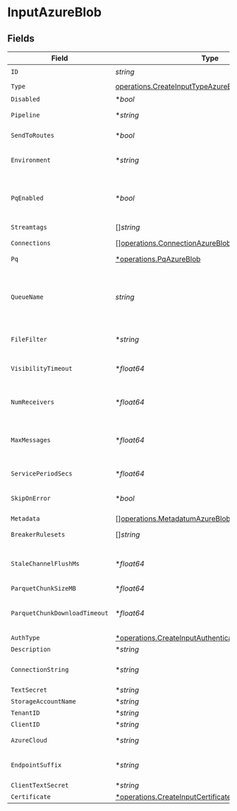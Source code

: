 # InputAzureBlob


## Fields

| Field                                                                                                                                                                                                                                                                                                | Type                                                                                                                                                                                                                                                                                                 | Required                                                                                                                                                                                                                                                                                             | Description                                                                                                                                                                                                                                                                                          |
| ---------------------------------------------------------------------------------------------------------------------------------------------------------------------------------------------------------------------------------------------------------------------------------------------------- | ---------------------------------------------------------------------------------------------------------------------------------------------------------------------------------------------------------------------------------------------------------------------------------------------------- | ---------------------------------------------------------------------------------------------------------------------------------------------------------------------------------------------------------------------------------------------------------------------------------------------------- | ---------------------------------------------------------------------------------------------------------------------------------------------------------------------------------------------------------------------------------------------------------------------------------------------------- |
| `ID`                                                                                                                                                                                                                                                                                                 | *string*                                                                                                                                                                                                                                                                                             | :heavy_check_mark:                                                                                                                                                                                                                                                                                   | Unique ID for this input                                                                                                                                                                                                                                                                             |
| `Type`                                                                                                                                                                                                                                                                                               | [operations.CreateInputTypeAzureBlob](../../models/operations/createinputtypeazureblob.md)                                                                                                                                                                                                           | :heavy_check_mark:                                                                                                                                                                                                                                                                                   | N/A                                                                                                                                                                                                                                                                                                  |
| `Disabled`                                                                                                                                                                                                                                                                                           | **bool*                                                                                                                                                                                                                                                                                              | :heavy_minus_sign:                                                                                                                                                                                                                                                                                   | N/A                                                                                                                                                                                                                                                                                                  |
| `Pipeline`                                                                                                                                                                                                                                                                                           | **string*                                                                                                                                                                                                                                                                                            | :heavy_minus_sign:                                                                                                                                                                                                                                                                                   | Pipeline to process data from this Source before sending it through the Routes                                                                                                                                                                                                                       |
| `SendToRoutes`                                                                                                                                                                                                                                                                                       | **bool*                                                                                                                                                                                                                                                                                              | :heavy_minus_sign:                                                                                                                                                                                                                                                                                   | Select whether to send data to Routes, or directly to Destinations.                                                                                                                                                                                                                                  |
| `Environment`                                                                                                                                                                                                                                                                                        | **string*                                                                                                                                                                                                                                                                                            | :heavy_minus_sign:                                                                                                                                                                                                                                                                                   | Optionally, enable this config only on a specified Git branch. If empty, will be enabled everywhere.                                                                                                                                                                                                 |
| `PqEnabled`                                                                                                                                                                                                                                                                                          | **bool*                                                                                                                                                                                                                                                                                              | :heavy_minus_sign:                                                                                                                                                                                                                                                                                   | Use a disk queue to minimize data loss when connected services block. See [Cribl Docs](https://docs.cribl.io/stream/persistent-queues) for PQ defaults (Cribl-managed Cloud Workers) and configuration options (on-prem and hybrid Workers).                                                         |
| `Streamtags`                                                                                                                                                                                                                                                                                         | []*string*                                                                                                                                                                                                                                                                                           | :heavy_minus_sign:                                                                                                                                                                                                                                                                                   | Tags for filtering and grouping in @{product}                                                                                                                                                                                                                                                        |
| `Connections`                                                                                                                                                                                                                                                                                        | [][operations.ConnectionAzureBlob](../../models/operations/connectionazureblob.md)                                                                                                                                                                                                                   | :heavy_minus_sign:                                                                                                                                                                                                                                                                                   | Direct connections to Destinations, and optionally via a Pipeline or a Pack                                                                                                                                                                                                                          |
| `Pq`                                                                                                                                                                                                                                                                                                 | [*operations.PqAzureBlob](../../models/operations/pqazureblob.md)                                                                                                                                                                                                                                    | :heavy_minus_sign:                                                                                                                                                                                                                                                                                   | N/A                                                                                                                                                                                                                                                                                                  |
| `QueueName`                                                                                                                                                                                                                                                                                          | *string*                                                                                                                                                                                                                                                                                             | :heavy_check_mark:                                                                                                                                                                                                                                                                                   | The storage account queue name blob notifications will be read from. Value must be a JavaScript expression (which can evaluate to a constant value), enclosed in quotes or backticks. Can be evaluated only at initialization time. Example referencing a Global Variable: `myQueue-${C.vars.myVar}` |
| `FileFilter`                                                                                                                                                                                                                                                                                         | **string*                                                                                                                                                                                                                                                                                            | :heavy_minus_sign:                                                                                                                                                                                                                                                                                   | Regex matching file names to download and process. Defaults to: .*                                                                                                                                                                                                                                   |
| `VisibilityTimeout`                                                                                                                                                                                                                                                                                  | **float64*                                                                                                                                                                                                                                                                                           | :heavy_minus_sign:                                                                                                                                                                                                                                                                                   | The duration (in seconds) that the received messages are hidden from subsequent retrieve requests after being retrieved by a ReceiveMessage request.                                                                                                                                                 |
| `NumReceivers`                                                                                                                                                                                                                                                                                       | **float64*                                                                                                                                                                                                                                                                                           | :heavy_minus_sign:                                                                                                                                                                                                                                                                                   | How many receiver processes to run. The higher the number, the better the throughput - at the expense of CPU overhead.                                                                                                                                                                               |
| `MaxMessages`                                                                                                                                                                                                                                                                                        | **float64*                                                                                                                                                                                                                                                                                           | :heavy_minus_sign:                                                                                                                                                                                                                                                                                   | The maximum number of messages to return in a poll request. Azure storage queues never returns more messages than this value (however, fewer messages might be returned). Valid values: 1 to 32.                                                                                                     |
| `ServicePeriodSecs`                                                                                                                                                                                                                                                                                  | **float64*                                                                                                                                                                                                                                                                                           | :heavy_minus_sign:                                                                                                                                                                                                                                                                                   | The duration (in seconds) which pollers should be validated and restarted if exited                                                                                                                                                                                                                  |
| `SkipOnError`                                                                                                                                                                                                                                                                                        | **bool*                                                                                                                                                                                                                                                                                              | :heavy_minus_sign:                                                                                                                                                                                                                                                                                   | Skip files that trigger a processing error. Disabled by default, which allows retries after processing errors.                                                                                                                                                                                       |
| `Metadata`                                                                                                                                                                                                                                                                                           | [][operations.MetadatumAzureBlob](../../models/operations/metadatumazureblob.md)                                                                                                                                                                                                                     | :heavy_minus_sign:                                                                                                                                                                                                                                                                                   | Fields to add to events from this input                                                                                                                                                                                                                                                              |
| `BreakerRulesets`                                                                                                                                                                                                                                                                                    | []*string*                                                                                                                                                                                                                                                                                           | :heavy_minus_sign:                                                                                                                                                                                                                                                                                   | A list of event-breaking rulesets that will be applied, in order, to the input data stream                                                                                                                                                                                                           |
| `StaleChannelFlushMs`                                                                                                                                                                                                                                                                                | **float64*                                                                                                                                                                                                                                                                                           | :heavy_minus_sign:                                                                                                                                                                                                                                                                                   | How long (in milliseconds) the Event Breaker will wait for new data to be sent to a specific channel before flushing the data stream out, as is, to the Pipelines                                                                                                                                    |
| `ParquetChunkSizeMB`                                                                                                                                                                                                                                                                                 | **float64*                                                                                                                                                                                                                                                                                           | :heavy_minus_sign:                                                                                                                                                                                                                                                                                   | Maximum file size for each Parquet chunk                                                                                                                                                                                                                                                             |
| `ParquetChunkDownloadTimeout`                                                                                                                                                                                                                                                                        | **float64*                                                                                                                                                                                                                                                                                           | :heavy_minus_sign:                                                                                                                                                                                                                                                                                   | The maximum time allowed for downloading a Parquet chunk. Processing will stop if a chunk cannot be downloaded within the time specified.                                                                                                                                                            |
| `AuthType`                                                                                                                                                                                                                                                                                           | [*operations.CreateInputAuthenticationMethodAzureBlob](../../models/operations/createinputauthenticationmethodazureblob.md)                                                                                                                                                                          | :heavy_minus_sign:                                                                                                                                                                                                                                                                                   | N/A                                                                                                                                                                                                                                                                                                  |
| `Description`                                                                                                                                                                                                                                                                                        | **string*                                                                                                                                                                                                                                                                                            | :heavy_minus_sign:                                                                                                                                                                                                                                                                                   | N/A                                                                                                                                                                                                                                                                                                  |
| `ConnectionString`                                                                                                                                                                                                                                                                                   | **string*                                                                                                                                                                                                                                                                                            | :heavy_minus_sign:                                                                                                                                                                                                                                                                                   | Enter your Azure Storage account connection string. If left blank, Stream will fall back to env.AZURE_STORAGE_CONNECTION_STRING.                                                                                                                                                                     |
| `TextSecret`                                                                                                                                                                                                                                                                                         | **string*                                                                                                                                                                                                                                                                                            | :heavy_minus_sign:                                                                                                                                                                                                                                                                                   | Select or create a stored text secret                                                                                                                                                                                                                                                                |
| `StorageAccountName`                                                                                                                                                                                                                                                                                 | **string*                                                                                                                                                                                                                                                                                            | :heavy_minus_sign:                                                                                                                                                                                                                                                                                   | The name of your Azure storage account                                                                                                                                                                                                                                                               |
| `TenantID`                                                                                                                                                                                                                                                                                           | **string*                                                                                                                                                                                                                                                                                            | :heavy_minus_sign:                                                                                                                                                                                                                                                                                   | The service principal's tenant ID                                                                                                                                                                                                                                                                    |
| `ClientID`                                                                                                                                                                                                                                                                                           | **string*                                                                                                                                                                                                                                                                                            | :heavy_minus_sign:                                                                                                                                                                                                                                                                                   | The service principal's client ID                                                                                                                                                                                                                                                                    |
| `AzureCloud`                                                                                                                                                                                                                                                                                         | **string*                                                                                                                                                                                                                                                                                            | :heavy_minus_sign:                                                                                                                                                                                                                                                                                   | The Azure cloud to use. Defaults to Azure Public Cloud.                                                                                                                                                                                                                                              |
| `EndpointSuffix`                                                                                                                                                                                                                                                                                     | **string*                                                                                                                                                                                                                                                                                            | :heavy_minus_sign:                                                                                                                                                                                                                                                                                   | Endpoint suffix for the service URL. Takes precedence over the Azure Cloud setting. Defaults to core.windows.net.                                                                                                                                                                                    |
| `ClientTextSecret`                                                                                                                                                                                                                                                                                   | **string*                                                                                                                                                                                                                                                                                            | :heavy_minus_sign:                                                                                                                                                                                                                                                                                   | Select or create a stored text secret                                                                                                                                                                                                                                                                |
| `Certificate`                                                                                                                                                                                                                                                                                        | [*operations.CreateInputCertificate](../../models/operations/createinputcertificate.md)                                                                                                                                                                                                              | :heavy_minus_sign:                                                                                                                                                                                                                                                                                   | N/A                                                                                                                                                                                                                                                                                                  |